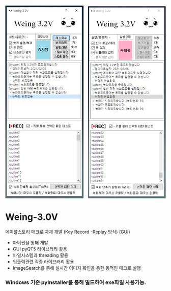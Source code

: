 ![test](./img.PNG)

# Weing-3.0V
메이플스토리 매크로 자체 개발 (Key Record -Replay 방식) (GUI)

* 파이썬을 통해 개발
* GUI pyQT5 라이브러리 활용
* 파일시스템과 threading 활용
* 입출력관련 각종 라이브러리 활용
* ImageSearch를 통해 실시간 이미지 확인을 통한 동적인 매크로 실행

### Windows 기준 pyInstaller를 통해 빌드하여 exe파일 사용가능.
